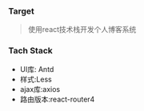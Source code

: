 ### Target
> 使用react技术栈开发个人博客系统

### Tach Stack
* UI库: Antd
* 样式:Less
* ajax库:axios
* 路由版本:react-router4

